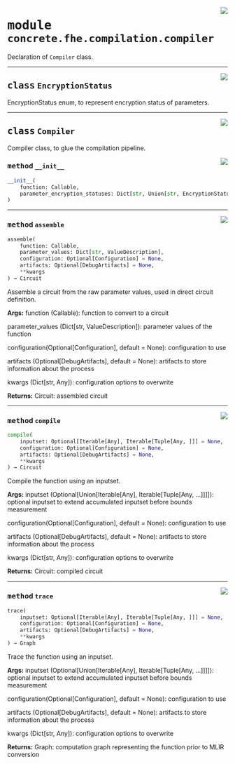 <!-- markdownlint-disable -->

<a href="../../frontends/concrete-python/concrete/fhe/compilation/compiler.py#L0"><img align="right" style="float:right;" src="https://img.shields.io/badge/-source-cccccc?style=flat-square"></a>

# <kbd>module</kbd> `concrete.fhe.compilation.compiler`
Declaration of `Compiler` class. 



---

<a href="../../frontends/concrete-python/concrete/fhe/compilation/compiler.py#L32"><img align="right" style="float:right;" src="https://img.shields.io/badge/-source-cccccc?style=flat-square"></a>

## <kbd>class</kbd> `EncryptionStatus`
EncryptionStatus enum, to represent encryption status of parameters. 





---

<a href="../../frontends/concrete-python/concrete/fhe/compilation/compiler.py#L42"><img align="right" style="float:right;" src="https://img.shields.io/badge/-source-cccccc?style=flat-square"></a>

## <kbd>class</kbd> `Compiler`
Compiler class, to glue the compilation pipeline. 

<a href="../../frontends/concrete-python/concrete/fhe/compilation/compiler.py#L108"><img align="right" style="float:right;" src="https://img.shields.io/badge/-source-cccccc?style=flat-square"></a>

### <kbd>method</kbd> `__init__`

```python
__init__(
    function: Callable,
    parameter_encryption_statuses: Dict[str, Union[str, EncryptionStatus]]
)
```








---

<a href="../../frontends/concrete-python/concrete/fhe/compilation/compiler.py#L61"><img align="right" style="float:right;" src="https://img.shields.io/badge/-source-cccccc?style=flat-square"></a>

### <kbd>method</kbd> `assemble`

```python
assemble(
    function: Callable,
    parameter_values: Dict[str, ValueDescription],
    configuration: Optional[Configuration] = None,
    artifacts: Optional[DebugArtifacts] = None,
    **kwargs
) → Circuit
```

Assemble a circuit from the raw parameter values, used in direct circuit definition. 



**Args:**
  function (Callable):  function to convert to a circuit 

 parameter_values (Dict[str, ValueDescription]):  parameter values of the function 

 configuration(Optional[Configuration], default = None):  configuration to use 

 artifacts (Optional[DebugArtifacts], default = None):  artifacts to store information about the process 

 kwargs (Dict[str, Any]):  configuration options to overwrite 



**Returns:**
  Circuit:  assembled circuit 

---

<a href="../../frontends/concrete-python/concrete/fhe/compilation/compiler.py#L414"><img align="right" style="float:right;" src="https://img.shields.io/badge/-source-cccccc?style=flat-square"></a>

### <kbd>method</kbd> `compile`

```python
compile(
    inputset: Optional[Iterable[Any], Iterable[Tuple[Any, ]]] = None,
    configuration: Optional[Configuration] = None,
    artifacts: Optional[DebugArtifacts] = None,
    **kwargs
) → Circuit
```

Compile the function using an inputset. 



**Args:**
  inputset (Optional[Union[Iterable[Any], Iterable[Tuple[Any, ...]]]]):  optional inputset to extend accumulated inputset before bounds measurement 

 configuration(Optional[Configuration], default = None):  configuration to use 

 artifacts (Optional[DebugArtifacts], default = None):  artifacts to store information about the process 

 kwargs (Dict[str, Any]):  configuration options to overwrite 



**Returns:**
  Circuit:  compiled circuit 

---

<a href="../../frontends/concrete-python/concrete/fhe/compilation/compiler.py#L312"><img align="right" style="float:right;" src="https://img.shields.io/badge/-source-cccccc?style=flat-square"></a>

### <kbd>method</kbd> `trace`

```python
trace(
    inputset: Optional[Iterable[Any], Iterable[Tuple[Any, ]]] = None,
    configuration: Optional[Configuration] = None,
    artifacts: Optional[DebugArtifacts] = None,
    **kwargs
) → Graph
```

Trace the function using an inputset. 



**Args:**
  inputset (Optional[Union[Iterable[Any], Iterable[Tuple[Any, ...]]]]):  optional inputset to extend accumulated inputset before bounds measurement 

 configuration(Optional[Configuration], default = None):  configuration to use 

 artifacts (Optional[DebugArtifacts], default = None):  artifacts to store information about the process 

 kwargs (Dict[str, Any]):  configuration options to overwrite 



**Returns:**
  Graph:  computation graph representing the function prior to MLIR conversion 


